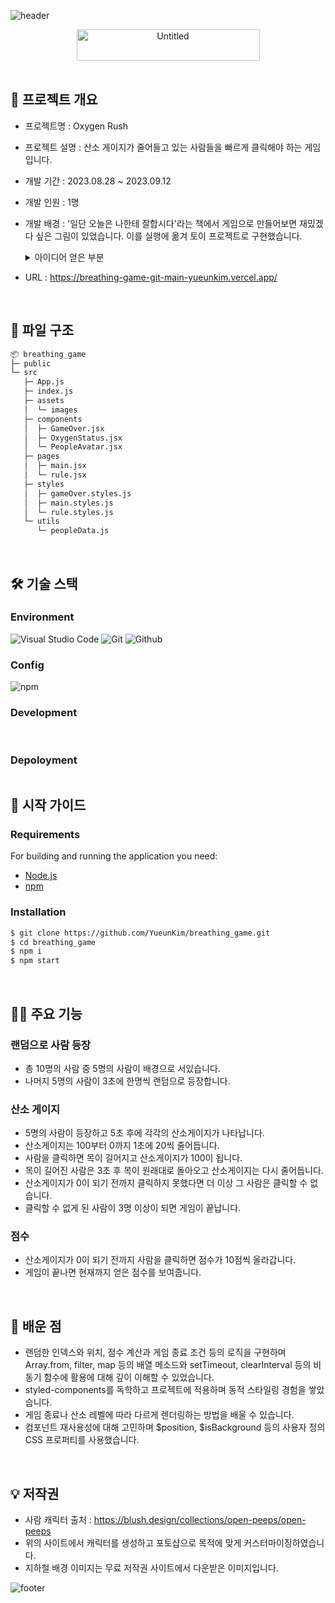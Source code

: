 ![header](https://capsule-render.vercel.app/api?type=waving&color=0:2C62EA,100:FFFFFF)

<div align="center">
<img width="293" alt="Untitled" src="https://github.com/YueunKim/breathing_game/assets/65431814/c37a76c2-4f0d-40f7-aba3-aeb6171b93a4" width="500" height="50" > 
</div>  
<br>

## 📝 프로젝트 개요
- 프로젝트명 : Oxygen Rush
- 프로젝트 설명 : 산소 게이지가 줄어들고 있는 사람들을 빠르게 클릭해야 하는 게임입니다.
- 개발 기간 : 2023.08.28 ~ 2023.09.12
- 개발 인원 : 1명
- 개발 배경 : '일단 오늘은 나한테 잘합시다'라는 책에서 게임으로 만들어보면 재밌겠다 싶은 그림이 있었습니다.
   이를 실행에 옮겨 토이 프로젝트로 구현했습니다.
  <details>
    <summary>아이디어 얻은 부분</summary>
    <div markdown="1">
    
    <img src="https://github.com/YueunKim/breathing_game/assets/65431814/d190934d-33b9-4ec8-aae1-4d70e32b85fb" width="400" height="580" />
    
    </div>
    </details>
- URL : https://breathing-game-git-main-yueunkim.vercel.app/
<br/>

## 📁 파일 구조

```bash
📦 breathing_game
├─ public
└─ src
   ├─ App.js
   ├─ index.js
   ├─ assets
   │  └─ images
   ├─ components
   │  ├─ GameOver.jsx
   │  ├─ OxygenStatus.jsx
   │  └─ PeopleAvatar.jsx
   ├─ pages
   │  ├─ main.jsx
   │  └─ rule.jsx
   ├─ styles
   │  ├─ gameOver.styles.js
   │  ├─ main.styles.js
   │  └─ rule.styles.js
   └─ utils
      └─ peopleData.js
```
<br/>

## 🛠 기술 스택

### Environment

![Visual Studio Code](https://img.shields.io/badge/Visual%20Studio%20Code-007ACC?style=for-the-badge&logo=Visual%20Studio%20Code&logoColor=white)
![Git](https://img.shields.io/badge/Git-F05032?style=for-the-badge&logo=Git&logoColor=white)
![Github](https://img.shields.io/badge/GitHub-181717?style=for-the-badge&logo=GitHub&logoColor=white)

### Config

![npm](https://img.shields.io/badge/npm-CB3837?style=for-the-badge&logo=npm&logoColor=white) 

### Development

<img alt=""  src ="https://img.shields.io/badge/react-61DAFB.svg?&style=for-the-badge&logo=react&logoColor=white"/> <img alt=""  src ="https://img.shields.io/badge/javascript-F7DF1E.svg?&style=for-the-badge&logo=javascript&logoColor=white"/> <img alt=""  src ="https://img.shields.io/badge/styledcomponents-DB7093.svg?&style=for-the-badge&logo=styledcomponents&logoColor=white"/> 

### Depoloyment
<img alt=""  src ="https://img.shields.io/badge/vercel-000000.svg?&style=for-the-badge&logo=vercel&logoColor=white"/>

<br/>

## 📖 시작 가이드

### Requirements

For building and running the application you need:

- [Node.js](https://nodejs.org/ko/download)
- [npm](https://www.npmjs.com/package/package)

### Installation

``` bash
$ git clone https://github.com/YueunKim/breathing_game.git
$ cd breathing_game
$ npm i
$ npm start
```

<br/>



## 🙋‍♂️ 주요 기능
### 랜덤으로 사람 등장
- 총 10명의 사람 중 5명의 사람이 배경으로 서있습니다.
- 나머지 5명의 사람이 3초에 한명씩 랜덤으로 등장합니다.

### 산소 게이지
- 5명의 사람이 등장하고 5초 후에 각각의 산소게이지가 나타납니다.
- 산소게이지는 100부터 0까지 1초에 20씩 줄어듭니다.
- 사람을 클릭하면 목이 길어지고 산소게이지가 100이 됩니다.
- 목이 길어진 사람은 3초 후 목이 원래대로 돌아오고 산소게이지는 다시 줄어듭니다.
-  산소게이지가 0이 되기 전까지 클릭하지 못했다면 더 이상 그 사람은 클릭할 수 없습니다.
-  클릭할 수 없게 된 사람이 3명 이상이 되면 게임이 끝납니다.

### 점수
- 산소게이지가 0이 되기 전까지 사람을 클릭하면 점수가 10점씩 올라갑니다.
- 게임이 끝나면 현재까지 얻은 점수를 보여줍니다.

<br/>

## 🔎 배운 점

- 랜덤한 인덱스와 위치, 점수 계산과 게임 종료 조건 등의 로직을 구현하며 Array.from, filter, map 등의 배열 메소드와 setTimeout, clearInterval 등의 비동기 함수에 활용에 대해 깊이 이해할 수 있었습니다.
- styled-components를 독학하고 프로젝트에 적용하며 동적 스타일링 경험을 쌓았습니다.
- 게임 종료나 산소 레벨에 따라 다르게 렌더링하는 방법을 배울 수 있습니다.
- 컴포넌트 재사용성에 대해 고민하며 $position, $isBackground 등의 사용자 정의 CSS 프로퍼티를 사용했습니다.

<br>



## 💡 저작권

- 사람 캐릭터 출처 : https://blush.design/collections/open-peeps/open-peeps
- 위의 사이트에서 캐릭터를 생성하고 포토샵으로 목적에 맞게 커스터마이징하였습니다.
- 지하철 배경 이미지는 무료 저작권 사이트에서 다운받은 이미지입니다.

![footer](https://capsule-render.vercel.app/api?section=footer&type=waving&color=0:FFFFFF,100:2C62EA)
